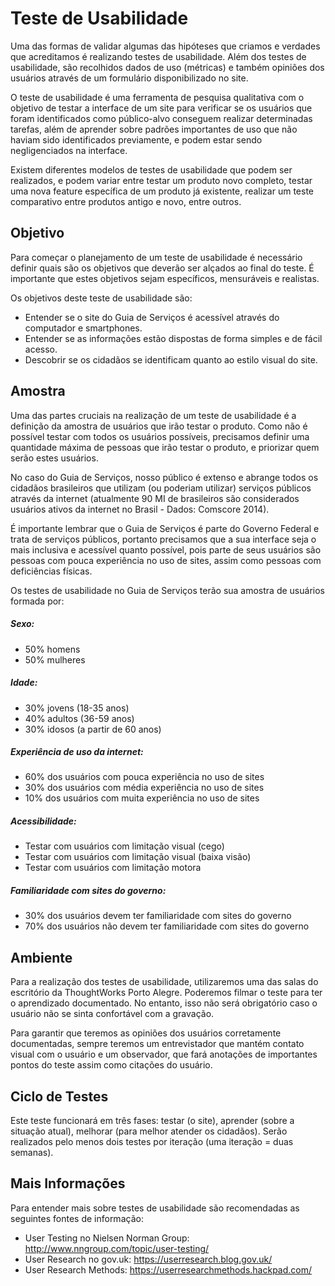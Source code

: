 # Teste de Usabilidade

Uma das formas de validar algumas das hipóteses que criamos e verdades que acreditamos é realizando testes de usabilidade. Além dos testes de usabilidade, são recolhidos dados de uso (métricas) e também opiniões dos usuários através de um formulário disponibilizado no site. 

O teste de usabilidade é uma ferramenta de pesquisa qualitativa com o objetivo de testar a interface de um site para verificar se os usuários que foram identificados como público-alvo conseguem realizar determinadas tarefas, além de aprender sobre padrões importantes de uso que não haviam sido identificados previamente, e podem estar sendo negligenciados na interface. 

Existem diferentes modelos de testes de usabilidade que podem ser realizados, e podem variar entre testar um produto novo completo, testar uma nova feature específica de um produto já existente, realizar um teste comparativo entre produtos antigo e novo, entre outros. 


## Objetivo

Para começar o planejamento de um teste de usabilidade é necessário definir quais são os objetivos que deverão ser alçados ao final do teste. É importante que estes objetivos sejam específicos, mensuráveis e realistas. 

Os objetivos deste teste de usabilidade são:

- Entender se o site do Guia de Serviços é acessível através do computador e smartphones.
- Entender se as informações estão dispostas de forma simples e de fácil acesso.
- Descobrir se os cidadãos se identificam quanto ao estilo visual do site. 


## Amostra

Uma das partes cruciais na realização de um teste de usabilidade é a definição da amostra de usuários que irão testar o produto. Como não é possível testar com todos os usuários possíveis, precisamos definir uma quantidade máxima de pessoas que irão testar o produto, e priorizar quem serão estes usuários.

No caso do Guia de Serviços, nosso público é extenso e abrange todos os cidadãos brasileiros que utilizam (ou poderiam utilizar) serviços públicos através da internet (atualmente 90 MI de brasileiros são considerados usuários ativos da internet no Brasil - Dados: Comscore 2014). 

É importante lembrar que o Guia de Serviços é parte do Governo Federal e trata de serviços públicos, portanto precisamos que a sua interface seja o mais inclusiva e acessível quanto possível, pois parte de seus usuários são pessoas com pouca experiência no uso de sites, assim como pessoas com deficiências físicas.

Os testes de usabilidade no Guia de Serviços terão sua amostra de usuários formada por:

##### Sexo:

- 50% homens
- 50% mulheres

##### Idade:

- 30% jovens (18-35 anos)
- 40% adultos (36-59 anos)
- 30% idosos (a partir de 60 anos)

##### Experiência de uso da internet: 

- 60% dos usuários com pouca experiência no uso de sites
- 30% dos usuários com média experiência no uso de sites
- 10% dos usuários com muita experiência no uso de sites

##### Acessibilidade:

- Testar com usuários com limitação visual (cego)
- Testar com usuários com limitação visual (baixa visão)
- Testar com usuários com limitação motora

##### Familiaridade com sites do governo:

- 30% dos usuários devem ter familiaridade com sites do governo
- 70% dos usuários não devem ter familiaridade com sites do governo


## Ambiente

Para a realização dos testes de usabilidade, utilizaremos uma das salas do escritório da ThoughtWorks Porto Alegre. Poderemos filmar o teste para ter o aprendizado documentado. No entanto, isso não será obrigatório caso o usuário não se sinta confortável com a gravação.

Para garantir que teremos as opiniões dos usuários corretamente documentadas, sempre teremos um entrevistador que mantém contato visual com o usuário e um observador, que fará anotações de importantes pontos do teste assim como citações do usuário. 

## Ciclo de Testes

Este teste funcionará em três fases: testar (o site), aprender (sobre a situação atual), melhorar (para melhor atender os cidadãos). Serão realizados pelo menos dois testes por iteração (uma iteração = duas semanas).

## Mais Informações
Para entender mais sobre testes de usabilidade são recomendadas as seguintes fontes de informação:

- User Testing no Nielsen Norman Group: http://www.nngroup.com/topic/user-testing/
- User Research no gov.uk: https://userresearch.blog.gov.uk/
- User Research Methods: https://userresearchmethods.hackpad.com/
